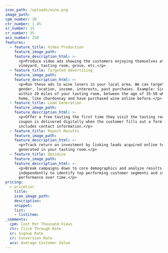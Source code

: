 ```yaml
---
icon_path: /uploads/wine.png
image_path:
cpm_number: 30
ctr_number: 1.45
sr_number: 15
cr_number: 35
acv_number: 250
features:
  - feature_title: Video Production
    feature_image_path:
    feature_description_html: >-
      <p>Produce video ads showing the customers enjoying themselves at the
      vineyard, tasting room, grove, etc.</p>
  - feature_title: Targeted Advertising
    feature_image_path:
    feature_description_html: >-
      <p>Run these ads to wine lovers in your local area. We can target by age,
      gender, location, income, interests, past purchases. Example: Single woman
      within 20 miles of your tasting room, between the age of 35-50 who own a
      home, like chardonnay and have purchased wine online before.</p>
  - feature_title: Lead Generation
    feature_image_path:
    feature_description_html: >-
      <p>Offer a free tasting the first time they visit the tasting room. The
      coupon is delivered digitally when the customer fills out a form which
      includes contact information.</p>
  - feature_title: Report Results
    feature_image_path:
    feature_description_html: >-
      <p>Track return on investment by linking leads acquired online to sales
      generated in your tasting room.</p>
  - feature_title: Optimize
    feature_image_path:
    feature_description_html: >-
      <p>Break campaigns down to core demographics and analyze results
      independently to identify top performing customer segments and improve ad
      performance over time.</p>
pricing:
  - pricetier
    title:
    icon_image_path:
    description:
    snippet:
    list:
    - listitem:
_comments:
  cpm: Cost Per Thousand Views
  ctr: Click Through Rate
  sr: Signup Rate
  cr: Conversion Rate
  acv: Average Customer Value
---
```



